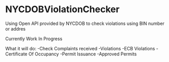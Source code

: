 # NYCDOBViolationChecker

Using Open API provided by NYCDOB to check violations using BIN number or addres

Currently Work In Progress

What it will do: 
-Check Complaints received
-Violations
-ECB Violations
-Certificate Of Occupancy
-Permit Issuance
-Approved Permits
